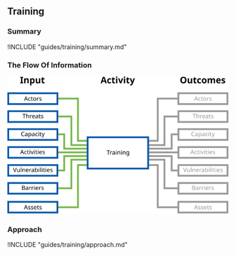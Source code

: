 ## Training

### Summary

!INCLUDE "guides/training/summary.md"

### The Flow Of Information

![Training Information Flow](en/images/info_flows/training.svg)

### Approach

!INCLUDE "guides/training/approach.md"
